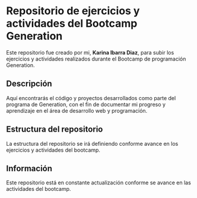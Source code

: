 # Repositorio de ejercicios y actividades del Bootcamp Generation

Este repositorio fue creado por mi, **Karina Ibarra Diaz**, para subir los ejercicios y actividades realizados durante el Bootcamp de programación Generation.

## Descripción

Aquí encontrarás el código y proyectos desarrollados como parte del programa de Generation, con el fin de documentar mi progreso y aprendizaje en el área de desarrollo web y programación.

## Estructura del repositorio

La estructura del repositorio se irá definiendo conforme avance en los ejercicios y actividades del bootcamp.

## Información

Este repositorio está en constante actualización conforme se avance en las actividades del bootcamp.
